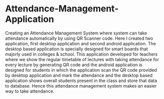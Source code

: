 # Attendance-Management-Application
Creating an Attendance Management System where system can take attendance automatically by using QR Scanner code.
Here I created two application, first desktop application and second android application.
The desktop based application is specially designed for smart boards that majorly used in colleges & school.
This application developed for teachers where we show the regular timetable of lectures with taking attendance for every lecture by generating QR code
and the android application is designed for students in which the application scan the QR code provided by desktop application and mark the attendance and the desktop based application shows
overall students present in the class and store that data to database. Hence this attendance management system makes an easier way to take attendance.
